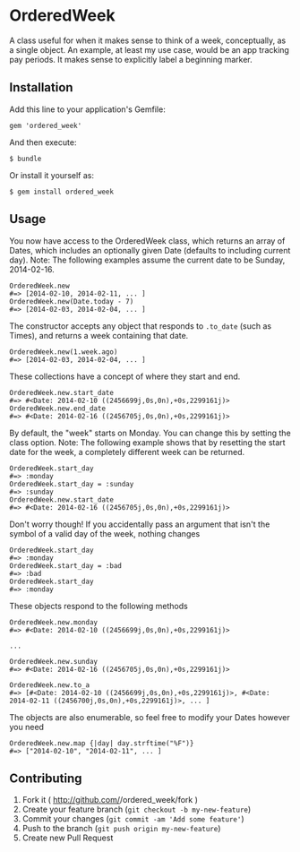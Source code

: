 # OrderedWeek

A class useful for when it makes sense to think of a week, conceptually, as a single object.
An example, at least my use case, would be an app tracking pay periods. It makes sense to explicitly label a beginning marker.

## Installation

Add this line to your application's Gemfile:

    gem 'ordered_week'

And then execute:

    $ bundle

Or install it yourself as:

    $ gem install ordered_week

## Usage

You now have access to the OrderedWeek class, which returns an array of Dates, which includes an optionally given Date (defaults to including current day).
Note: The following examples assume the current date to be Sunday, 2014-02-16.

    OrderedWeek.new
    #=> [2014-02-10, 2014-02-11, ... ]
    OrderedWeek.new(Date.today - 7)
    #=> [2014-02-03, 2014-02-04, ... ]

The constructor accepts any object that responds to `.to_date` (such as Times),
and returns a week containing that date.

    OrderedWeek.new(1.week.ago)
    #=> [2014-02-03, 2014-02-04, ... ]

These collections have a concept of where they start and end.

    OrderedWeek.new.start_date
    #=> #<Date: 2014-02-10 ((2456699j,0s,0n),+0s,2299161j)>
    OrderedWeek.new.end_date
    #=> #<Date: 2014-02-16 ((2456705j,0s,0n),+0s,2299161j)>

By default, the "week" starts on Monday. You can change this by setting the class option.
Note: The following example shows that by resetting the start date for the week, a completely different week can be returned.

    OrderedWeek.start_day
    #=> :monday
    OrderedWeek.start_day = :sunday
    #=> :sunday
    OrderedWeek.new.start_date
    #=> #<Date: 2014-02-16 ((2456705j,0s,0n),+0s,2299161j)>

Don't worry though! If you accidentally pass an argument that isn't the symbol of a valid day of the week, nothing changes

    OrderedWeek.start_day
    #=> :monday
    OrderedWeek.start_day = :bad
    #=> :bad
    OrderedWeek.start_day
    #=> :monday

These objects respond to the following methods

    OrderedWeek.new.monday
    #=> #<Date: 2014-02-10 ((2456699j,0s,0n),+0s,2299161j)>

    ...

    OrderedWeek.new.sunday
    #=> #<Date: 2014-02-16 ((2456705j,0s,0n),+0s,2299161j)>

    OrderedWeek.new.to_a
    #=> [#<Date: 2014-02-10 ((2456699j,0s,0n),+0s,2299161j)>, #<Date: 2014-02-11 ((2456700j,0s,0n),+0s,2299161j)>, ... ]

The objects are also enumerable, so feel free to modify your Dates however you need

    OrderedWeek.new.map {|day| day.strftime("%F")}
    #=> ["2014-02-10", "2014-02-11", ... ]

## Contributing

1. Fork it ( http://github.com/<my-github-username>/ordered_week/fork )
2. Create your feature branch (`git checkout -b my-new-feature`)
3. Commit your changes (`git commit -am 'Add some feature'`)
4. Push to the branch (`git push origin my-new-feature`)
5. Create new Pull Request
